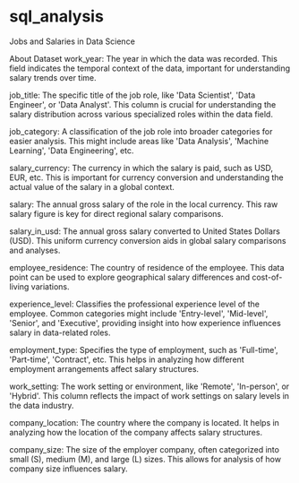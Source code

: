 # sql_analysis

Jobs and Salaries in Data Science

About Dataset
work_year: The year in which the data was recorded. This field indicates the temporal context of the data, important for understanding salary trends over time.

job_title: The specific title of the job role, like 'Data Scientist', 'Data Engineer', or 'Data Analyst'. This column is crucial for understanding the salary distribution across various specialized roles within the data field.

job_category: A classification of the job role into broader categories for easier analysis. This might include areas like 'Data Analysis', 'Machine Learning', 'Data Engineering', etc.

salary_currency: The currency in which the salary is paid, such as USD, EUR, etc. This is important for currency conversion and understanding the actual value of the salary in a global context.

salary: The annual gross salary of the role in the local currency. This raw salary figure is key for direct regional salary comparisons.

salary_in_usd: The annual gross salary converted to United States Dollars (USD). This uniform currency conversion aids in global salary comparisons and analyses.

employee_residence: The country of residence of the employee. This data point can be used to explore geographical salary differences and cost-of-living variations.

experience_level: Classifies the professional experience level of the employee. Common categories might include 'Entry-level', 'Mid-level', 'Senior', and 'Executive', providing insight into how experience influences salary in data-related roles.

employment_type: Specifies the type of employment, such as 'Full-time', 'Part-time', 'Contract', etc. This helps in analyzing how different employment arrangements affect salary structures.

work_setting: The work setting or environment, like 'Remote', 'In-person', or 'Hybrid'. This column reflects the impact of work settings on salary levels in the data industry.

company_location: The country where the company is located. It helps in analyzing how the location of the company affects salary structures.

company_size: The size of the employer company, often categorized into small (S), medium (M), and large (L) sizes. This allows for analysis of how company size influences salary.
